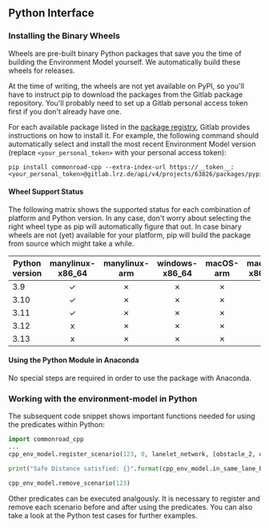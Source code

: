 ## Python Interface

### Installing the Binary Wheels
Wheels are pre-built binary Python packages that save you the time of building the Environment Model yourself.
We automatically build these wheels for releases.

At the time of writing, the wheels are not yet available on PyPI, so you'll have to instruct pip to download the
packages from the Gitlab package repository.
You'll probably need to set up a Gitlab personal access token first if you don't already have one.

For each available package listed in the [package registry](https://gitlab.lrz.de/maierhofer/environment-model/-/packages),
Gitlab provides instructions on how to install it.
For example, the following command should automatically select and install the most recent Environment Model
version (replace `<your_personal_token>` with your personal access token):
```
pip install commonroad-cpp --extra-index-url https://__token__:<your_personal_token>@gitlab.lrz.de/api/v4/projects/63826/packages/pypi/simple
```

#### Wheel Support Status

The following matrix shows the supported status for each combination of platform and Python version.
In any case, don't worry about selecting the right wheel type as pip will automatically figure that out.
In case binary wheels are not (yet) available for your platform, pip will build the package from source which
might take a while.


| Python version | manylinux-x86_64 | manylinux-arm | windows-x86_64 | macOS-arm | macOS-x86_64 |
|----------------|:----------------:|:-------------:| :-----------: | :-----------: |:-----------:|
| 3.9            |        ✓         | ✗ | ✗ | ✗ | ✗ | ✗ |
| 3.10           |        ✓         | ✗ | ✗ | ✗ | ✗ | ✗ |
| 3.11           |        ✓         | ✗ | ✗ | ✗ | ✗ | ✗ |
| 3.12           |        x         | ✗ | ✗ | ✗ | ✗ | ✗ |
| 3.13           |        x         | ✗ | ✗ | ✗ | ✗ | ✗ |

#### Using the Python Module in Anaconda

No special steps are required in order to use the package with Anaconda.

### Working with the environment-model in Python
The subsequent code snippet shows important functions needed for using the predicates within Python:
```Python
import commonroad_cpp
...
cpp_env_model.register_scenario(123, 0, lanelet_network, [obstacle_2, obstacle_3], [obstacle_1])

print("Safe Distance satisfied: {}".format(cpp_env_model.in_same_lane_boolean_evaluation(123, 4, 1, 3)))

cpp_env_model.remove_scenario(123)
```
Other predicates can be executed analgously.
It is necessary to register and remove each scenario before and after using the predicates.
You can also take a look at the Python test cases for further examples.
